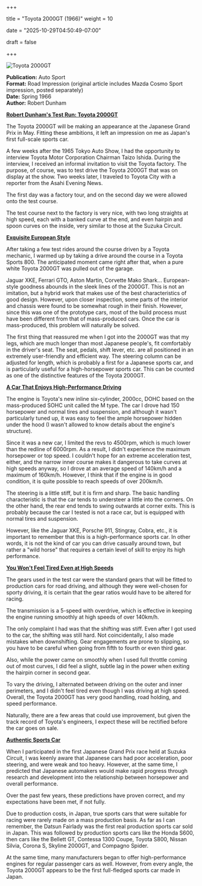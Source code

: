 +++



title = "Toyota 2000GT (1966)"
weight = 10


date = "2025-10-29T04:50:49-07:00"



draft = false



+++



![Toyota 2000GT](/images/AS-RI-Toyota-2000GT-1966.jpg)



<b>Publication:</b> Auto Sport<br>
<b>Format:</b> Road Impression (original article includes Mazda Cosmo Sport impression, posted separately)<br>
<b>Date:</b> Spring 1966<br>
<b>Author:</b> Robert Dunham



<b><u>Robert Dunham's Test Run: Toyota 2000GT</b></u>

The Toyota 2000GT will be making an appearance at the Japanese Grand Prix in May. Fitting these ambitions, it left an impression on me as Japan's first full-scale sports car.

A few weeks after the 1965 Tokyo Auto Show, I had the opportunity to interview Toyota Motor Corporation Chairman Taizo Ishida. During the interview, I received an informal invitation to visit the Toyota factory. The purpose, of course, was to test drive the Toyota 2000GT that was on display at the show. Two weeks later, I traveled to Toyota City with a reporter from the Asahi Evening News.

The first day was a factory tour, and on the second day we were allowed onto the test course.

The test course next to the factory is very nice, with two long straights at high speed, each with a banked curve at the end, and even hairpin and spoon curves on the inside, very similar to those at the Suzuka Circuit.

<b><u>Exquisite European Style</b></u>

After taking a few test rides around the course driven by a Toyota mechanic, I warmed up by taking a drive around the course in a Toyota Sports 800. The anticipated moment came right after that, when a pure white Toyota 2000GT was pulled out of the garage.

Jaguar XKE, Ferrari GTO, Aston Martin, Corvette Mako Shark... European-style goodness abounds in the sleek lines of the 2000GT. This is not an imitation, but a hybrid work that makes use of the best characteristics of good design. However, upon closer inspection, some parts of the interior and chassis were found to be somewhat rough in their finish. However, since this was one of the prototype cars, most of the build process must have been different from that of mass-produced cars. Once the car is mass-produced, this problem will naturally be solved.

The first thing that reassured me when I got into the 2000GT was that my legs, which are much longer than most Japanese people's, fit comfortably in the driver's seat. The seat, pedals, shift lever, etc. are all positioned in an extremely user-friendly and efficient way. The steering column can be adjusted for length, which is probably a first for a Japanese sports car, and is particularly useful for a high-horsepower sports car. This can be counted as one of the distinctive features of the Toyota 2000GT.

<b><u>A Car That Enjoys High-Performance Driving</b></u>

The engine is Toyota's new inline six-cylinder, 2000cc, DOHC based on the mass-produced SOHC unit called the M type. The car I drove had 150 horsepower and normal tires and suspension, and although it wasn't particularly tuned up, it was easy to feel the ample horsepower hidden under the hood (I wasn't allowed to know details about the engine's structure).

Since it was a new car, I limited the revs to 4500rpm, which is much lower than the redline of 6000rpm. As a result, I didn't experience the maximum horsepower or top speed. I couldn't hope for an extreme acceleration test, either, and the narrow inner course makes it dangerous to take curves at high speeds anyway, so I drove at an average speed of 140km/h and a maximum of 160km/h. However, I think that if the engine is in good condition, it is quite possible to reach speeds of over 200km/h.

The steering is a little stiff, but it is firm and sharp. The basic handling characteristic is that the car tends to understeer a little into the corners. On the other hand, the rear end tends to swing outwards at corner exits. This is probably because the car I tested is not a race car, but is equipped with normal tires and suspension.

However, like the Jaguar XKE, Porsche 911, Stingray, Cobra, etc., it is important to remember that this is a high-performance sports car. In other words, it is not the kind of car you can drive casually around town, but rather a "wild horse" that requires a certain level of skill to enjoy its high performance.

<b><u>You Won't Feel Tired Even at High Speeds</b></u>

The gears used in the test car were the standard gears that will be fitted to production cars for road driving, and although they were well-chosen for sporty driving, it is certain that the gear ratios would have to be altered for racing.

The transmission is a 5-speed with overdrive, which is effective in keeping the engine running smoothly at high speeds of over 140km/h.

The only complaint I had was that the shifting was stiff. Even after I got used to the car, the shifting was still hard. Not coincidentally, I also made mistakes when downshifting. Gear engagements are prone to slipping, so you have to be careful when going from fifth to fourth or even third gear.

Also, while the power came on smoothly when I used full throttle coming out of most curves, I did feel a slight, subtle lag in the power when exiting the hairpin corner in second gear.

To vary the driving, I alternated between driving on the outer and inner perimeters, and I didn't feel tired even though I was driving at high speed. Overall, the Toyota 2000GT has very good handling, road holding, and speed performance.

Naturally, there are a few areas that could use improvement, but given the track record of Toyota's engineers, I expect these will be rectified before the car goes on sale.

<b><u>Authentic Sports Car</b></u>

When I participated in the first Japanese Grand Prix race held at Suzuka Circuit, I was keenly aware that Japanese cars had poor acceleration, poor steering, and were weak and too heavy. However, at the same time, I predicted that Japanese automakers would make rapid progress through research and development into the relationship between horsepower and overall performance.

Over the past few years, these predictions have proven correct, and my expectations have been met, if not fully.

Due to production costs, in Japan, true sports cars that were suitable for racing were rarely made on a mass production basis. As far as I can remember, the Datsun Fairlady was the first real production sports car sold in Japan. This was followed by production sports cars like the Honda S600, then cars like the Bellett GT, Contessa 1300 Coupe, Toyota S800, Nissan Silvia, Corona S, Skyline 2000GT, and Compagno Spider.

At the same time, many manufacturers began to offer high-performance engines for regular passenger cars as well. However, from every angle, the Toyota 2000GT appears to be the first full-fledged sports car made in Japan.
